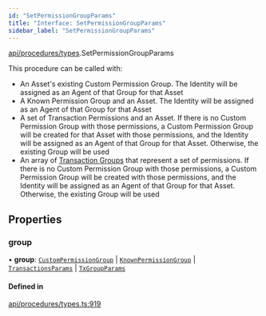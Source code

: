 ```yaml
---
id: "SetPermissionGroupParams"
title: "Interface: SetPermissionGroupParams"
sidebar_label: "SetPermissionGroupParams"
---
```


[api/procedures/types](../../../../../modules/API/Procedures/Types/Types.md).SetPermissionGroupParams

This procedure can be called with:
  - An Asset's existing Custom Permission Group. The Identity will be assigned as an Agent of that Group for that Asset
  - A Known Permission Group and an Asset. The Identity will be assigned as an Agent of that Group for that Asset
  - A set of Transaction Permissions and an Asset. If there is no Custom Permission Group with those permissions, a Custom Permission Group will be created for that Asset with those permissions, and
    the Identity will be assigned as an Agent of that Group for that Asset. Otherwise, the existing Group will be used
  - An array of [Transaction Groups](../../../../../enums/Types/TxGroup/TxGroup.md) that represent a set of permissions. If there is no Custom Permission Group with those permissions, a Custom Permission Group will be created with those permissions, and
    the Identity will be assigned as an Agent of that Group for that Asset. Otherwise, the existing Group will be used

## Properties

### group

• **group**: [`CustomPermissionGroup`](../../../../../classes/API/Entities/CustomPermissionGroup/CustomPermissionGroup.md) \| [`KnownPermissionGroup`](../../../../../classes/API/Entities/KnownPermissionGroup/KnownPermissionGroup.md) \| [`TransactionsParams`](../TransactionsParams/TransactionsParams.md) \| [`TxGroupParams`](../TxGroupParams/TxGroupParams.md)

#### Defined in

[api/procedures/types.ts:919](https://github.com/PolymeshAssociation/polymesh-sdk/blob/07a4c5b0/src/api/procedures/types.ts#L919)
